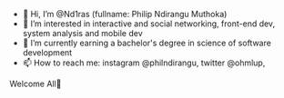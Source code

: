 - 👋 Hi, I’m @Nd1ras (fullname: Philip Ndirangu Muthoka)
- 👀 I’m interested in interactive and social networking, front-end dev, system analysis and mobile dev
- 🌱 I’m currently earning a bachelor's degree in science of software development
- 📫 How to reach me: instagram @philndirangu, twitter @ohmlup,

Welcome All🙂

<!---
Nd1ras/Nd1ras is a ✨ special ✨ repository because its `README.md` (this file) appears on your GitHub profile.
You can click the Preview link to take a look at your changes.
--->
